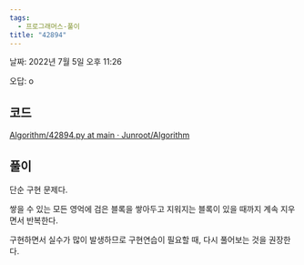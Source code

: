```yaml
---
tags:
  - 프로그래머스-풀이
title: "42894"
---
```


날짜: 2022년 7월 5일 오후 11:26

오답: o

## 코드

[Algorithm/42894.py at main · Junroot/Algorithm](https://github.com/Junroot/Algorithm/blob/main/programmers/42894.py)

## 풀이

단순 구현 문제다.

쌓을 수 있는 모든 영억에 검은 블록을 쌓아두고 지워지는 블록이 있을 때까지 계속 지우면서 반복한다.

구현하면서 실수가 많이 발생하므로 구현연습이 필요할 때, 다시 풀어보는 것을 권장한다.

